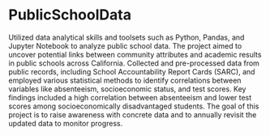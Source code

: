 # PublicSchoolData
Utilized data analytical skills and toolsets such as Python, Pandas, and Jupyter Notebook to analyze public school data. The project aimed to uncover potential links between community attributes and academic results in public schools across California. Collected and pre-processed data from public records, including School Accountability Report Cards (SARC), and employed various statistical methods to identify correlations between variables like absenteeism, socioeconomic status, and test scores. Key findings included a high correlation between absenteeism and lower test scores among socioeconomically disadvantaged students. The goal of this project is to raise awareness with concrete data and to annually revisit the updated data to monitor progress.
